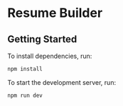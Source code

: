 # Resume Builder

## Getting Started

To install dependencies, run:

```bash
npm install
```

To start the development server, run:

```bash
npm run dev
```
